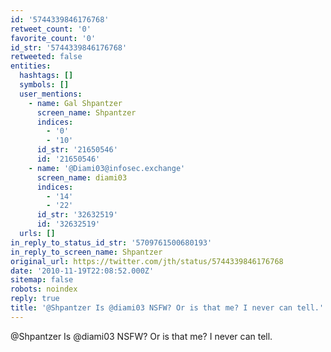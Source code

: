```yaml
---
id: '5744339846176768'
retweet_count: '0'
favorite_count: '0'
id_str: '5744339846176768'
retweeted: false
entities:
  hashtags: []
  symbols: []
  user_mentions:
    - name: Gal Shpantzer
      screen_name: Shpantzer
      indices:
        - '0'
        - '10'
      id_str: '21650546'
      id: '21650546'
    - name: '@Diami03@infosec.exchange'
      screen_name: diami03
      indices:
        - '14'
        - '22'
      id_str: '32632519'
      id: '32632519'
  urls: []
in_reply_to_status_id_str: '5709761500680193'
in_reply_to_screen_name: Shpantzer
original_url: https://twitter.com/jth/status/5744339846176768
date: '2010-11-19T22:08:52.000Z'
sitemap: false
robots: noindex
reply: true
title: '@Shpantzer Is @diami03 NSFW? Or is that me? I never can tell.'
---
```


@Shpantzer Is @diami03 NSFW? Or is that me? I never can tell.